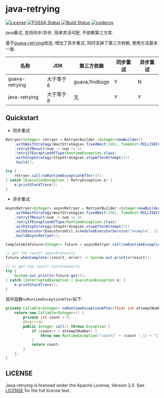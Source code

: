 # java-retrying

[![License](https://img.shields.io/badge/License-Apache%202-brightgreen.svg)](https://github.com/lowzj/java-retrying/blob/master/LICENSE)
[![FOSSA Status](https://app.fossa.io/api/projects/git%2Bgithub.com%2Flowzj%2Fjava-retrying.svg?type=shield)](https://app.fossa.io/projects/git%2Bgithub.com%2Flowzj%2Fjava-retrying?ref=badge_shield)
[![Build Status](https://travis-ci.org/lowzj/java-retrying.svg?branch=master)](https://travis-ci.org/lowzj/java-retrying)
[![codecov](https://codecov.io/gh/lowzj/java-retrying/branch/master/graph/badge.svg)](https://codecov.io/gh/lowzj/java-retrying)

java重试, 支持同步/异步, 简单灵活可配, 不依赖第三方库.

基于[guava-retrying](https://github.com/rholder/guava-retrying)改造, 增加了异步重试, 同时去掉了第三方依赖, 使用方法基本一致.

名称 | JDK | 第三方依赖 | 同步重试 | 异步重试
---- | --- | ---- | -------- | --------
guava-retrying | 大于等于6 | guava,findbugs | Y | N
java-retrying | 大于等于8 | 无 | Y | Y

## Quickstart


* 同步重试
```java
Retryer<Integer> retryer = RetryerBuilder.<Integer>newBuilder()
    .withWaitStrategy(WaitStrategies.fixedWait(100L, TimeUnit.MILLISECONDS))
    .retryIfResult(num -> num != 5)
    .retryIfExceptionOfType(RuntimeException.class)
    .withStopStrategy(StopStrategies.stopAfterAttempt(7))
    .build();

try {
    retryer.call(noRuntimeExceptionAfter(4));
} catch (ExecutionException | RetryException e) {
    e.printStackTrace();
}
```

* 异步重试
```java
AsyncRetryer<Integer> asyncRetryer = RetryerBuilder.<Integer>newBuilder()
    .withWaitStrategy(WaitStrategies.fixedWait(100L, TimeUnit.MILLISECONDS))
    .retryIfResult(num -> num != 4)
    .retryIfExceptionOfType(RuntimeException.class)
    .withStopStrategy(StopStrategies.stopAfterAttempt(7))
    .withExecutor(ExecutorsUtil.scheduledExecutorService("example", 1))
    .buildAsyncRetryer();

CompletableFuture<Integer> future = asyncRetryer.call(noRuntimeExceptionAfter(3));

// get the result asynchronously
future.whenComplete((result, error) -> System.out.println(result));

// or get the result synchronously
try {
    System.out.println(future.get());
} catch (InterruptedException | ExecutionException e) {
    e.printStackTrace();
}
```

其中函数`noRuntimeExceptionAfter`如下:
```java
private Callable<Integer> noRuntimeExceptionAfter(final int attemptNumber) {
    return new Callable<Integer>() {
        private int count = 0;
        @Override
        public Integer call() throws Exception {
            if (count++ < attemptNumber) {
                throw new RuntimeException("count[" + (count - 1) + "] < attemptNumber[" + attemptNumber + "]");
            }
            return count;
        }
    };
}
```

## LICENSE

Java-retrying is licensed under the Apache License, Version 2.0. See [LICENSE](https://github.com/lowzj/java-retrying/blob/master/LICENSE) for the full license text.
